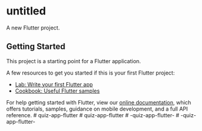 # untitled

A new Flutter project.

## Getting Started

This project is a starting point for a Flutter application.

A few resources to get you started if this is your first Flutter project:

- [Lab: Write your first Flutter app](https://flutter.dev/docs/get-started/codelab)
- [Cookbook: Useful Flutter samples](https://flutter.dev/docs/cookbook)

For help getting started with Flutter, view our
[online documentation](https://flutter.dev/docs), which offers tutorials,
samples, guidance on mobile development, and a full API reference.
#   q u i z - a p p - f l u t t e r  
 #   q u i z - a p p - f l u t t e r  
 #   - q u i z - a p p - f l u t t e r -  
 #   - q u i z - a p p - f l u t t e r -  
 